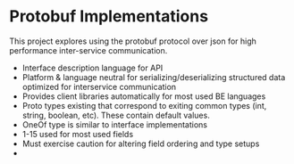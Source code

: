 # Protobuf Implementations 

This project explores using the protobuf protocol over json for high performance inter-service communication.

* Interface description language for API
* Platform & language neutral for serializing/deserializing structured data optimized for interservice communication
* Provides client libraries automatically for most used BE languages
* Proto types existing that correspond to exiting common types (int, string, boolean, etc). These contain default values.
* OneOf type is similar to interface implementations
* 1-15 used for most used fields
* Must exercise caution for altering field ordering and type setups
* 